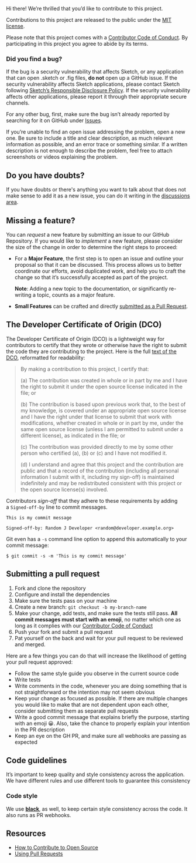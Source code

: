 Hi there! We’re thrilled that you’d like to contribute to this project.

Contributions to this project are released to the public under the [MIT license](LICENSE).

Please note that this project comes with a [Contributor Code of Conduct](CODE_OF_CONDUCT.md). By participating in this project you agree to abide by its terms.

### Did you find a bug?

If the bug is a security vulnerability that affects Sketch, or any application that can open .sketch or .fig files, **do not** open up a GitHub issue. If the security vulnerability affects Sketch applications, please contact Sketch following [Sketch’s Responsible Disclosure Policy](https://www.sketch.com/security/disclosure/). If the security vulnerability affects other applications, please report it through their appropriate secure channels.

For any other bug, first, make sure the bug isn’t already reported by searching for it on GitHub under [Issues](https://github.com/sketch-hq/fig_kiwi/issues).

If you’re unable to find an open issue addressing the problem, open a new one. Be sure to include a title and clear description, as much relevant information as possible, and an error trace or something similar. If a written description is not enough to describe the problem, feel free to attach screenshots or videos explaining the problem.

## Do you have doubts?

If you have doubts or there's anything you want to talk about that does not make sense to add it as a new issue, you can do it writing in the [discussions area](https://github.com/sketch-hq/fig_kiwi/discussions).

## Missing a feature?

You can *request* a new feature by submitting an issue to our GitHub Repository. If you would like to *implement* a new feature, please consider the size of the change in order to determine the right steps to proceed:

- For a **Major Feature**, the first step is to open an issue and outline your proposal so that it can be discussed. This process allows us to better coordinate our efforts, avoid duplicated work, and help you to craft the change so that it’s successfully accepted as part of the project.

    **Note**: Adding a new topic to the documentation, or significantly re-writing a topic, counts as a major feature.

- **Small Features** can be crafted and directly [submitted as a Pull Request](about:blank#submitting-a-pull-request).

## The Developer Certificate of Origin (DCO)

The Developer Certificate of Origin (DCO) is a lightweight way for contributors to certify that they wrote or otherwise have the right to submit the code they are contributing to the project. Here is the full [text of the DCO](https://developercertificate.org/), reformatted for readability:

> By making a contribution to this project, I certify that:
>
>
> (a) The contribution was created in whole or in part by me and I have the right to submit it under the open source license indicated in the file; or
>
> (b) The contribution is based upon previous work that, to the best of my knowledge, is covered under an appropriate open source license and I have the right under that license to submit that work with modifications, whether created in whole or in part by me, under the same open source license (unless I am permitted to submit under a different license), as indicated in the file; or
>
> (c) The contribution was provided directly to me by some other person who certified (a), (b) or (c) and I have not modified it.
>
> (d) I understand and agree that this project and the contribution are public and that a record of the contribution (including all personal information I submit with it, including my sign-off) is maintained indefinitely and may be redistributed consistent with this project or the open source license(s) involved.
>

Contributors *sign-off* that they adhere to these requirements by adding a `Signed-off-by` line to commit messages.

```
This is my commit message

Signed-off-by: Random J Developer <random@developer.example.org>
```

Git even has a `-s` command line option to append this automatically to your commit message:

```
$ git commit -s -m 'This is my commit message'
```

## Submitting a pull request

1. Fork and clone the repository
2. Configure and install the dependencies
3. Make sure the tests pass on your machine
4. Create a new branch: `git checkout -b my-branch-name`
5. Make your change, add tests, and make sure the tests still pass. **All commit messages must start with an emoji**, no matter which one as long as it complies with our [Contributor Code of Conduct](CODE_OF_CONDUCT.md)
6. Push your fork and submit a pull request
7. Pat yourself on the back and wait for your pull request to be reviewed and merged.

Here are a few things you can do that will increase the likelihood of getting your pull request approved:

- Follow the same style guide you observe in the current source code
- Write tests
- Write comments in the code, whenever you are doing something that is not straightforward or the intention may not seem obvious
- Keep your change as focused as possible. If there are multiple changes you would like to make that are not dependent upon each other, consider submitting them as separate pull requests
- Write a good commit message that explains briefly the purpose, starting with an emoji 😀. Also, take the chance to properly explain your intention in the PR description
- Keep an eye on the GH PR, and make sure all webhooks are passing as expected

## Code guidelines

It’s important to keep quality and style consistency across the application. We have different rules and use different tools to guarantee this consistency

### Code style

We use [**black**](https://github.com/psf/black), as well, to keep certain style consistency across the code. It also runs as PR webhooks.

## Resources

- [How to Contribute to Open Source](https://opensource.guide/how-to-contribute/)
- [Using Pull Requests](https://help.github.com/articles/about-pull-requests/)
